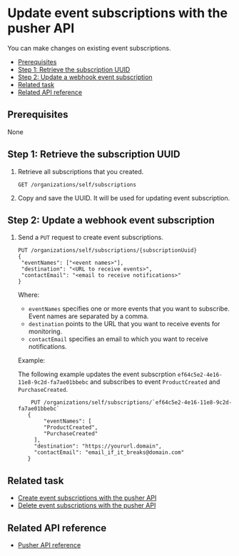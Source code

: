 # Update event subscriptions with the pusher API
You can make changes on existing event subscriptions.

* [Prerequisites](#prerequisites)
* [Step 1: Retrieve the subscription UUID](#step-1-retrieve-the-subscription-uuid)
* [Step 2: Update a webhook event subscription](#step-2-update-a-webhook-event-subscription)
* [Related task](#related-task)
* [Related API reference](#related-api-reference)

## Prerequisites
None
<!-- to be continued if any -->

## Step 1: Retrieve the subscription UUID

1. Retrieve all subscriptions that you created.

    ```
    GET /organizations/self/subscriptions
    ```

2. Copy and save the UUID. It will be used for updating event subscription.


## Step 2: Update a webhook event subscription

1. Send a `PUT` request to create event subscriptions.
    
    ```
    PUT /organizations/self/subscriptions/{subscriptionUuid}
   {
     "eventNames": ["<event names>"],
     "destination": "<URL to receive events>",
     "contactEmail": "<email to receive notifications>"
   }   
    ```
  
    Where:

    * `eventNames` specifies one or more events that you want to subscribe. Event names are separated by a comma.
    * `destination` points to the URL that you want to receive events for monitoring.
    * `contactEmail` specifies an email to which you want to receive notifications.
    
    Example:
    
    The following example updates the event subscrption `ef64c5e2-4e16-11e8-9c2d-fa7ae01bbebc` and subscribes to event `ProductCreated` and `PurchaseCreated`.
    ```
        PUT /organizations/self/subscriptions/`ef64c5e2-4e16-11e8-9c2d-fa7ae01bbebc`
       {
            "eventNames": [
            "ProductCreated",
            "PurchaseCreated"
         ],
         "destination": "https://yoururl.domain",
         "contactEmail": "email_if_it_breaks@domain.com"
       }   
    ```
    
## Related task
* [Create event subscriptions with the pusher API](pusher-api-tutorial-create-subscriptions.md)
* [Delete event subscriptions with the pusher API](pusher-api-tutorial-delete-subscriptions.md)

## Related API reference
* [Pusher API reference](api-reference-template-manual.md)
<!-- Add more references if needed. -->
